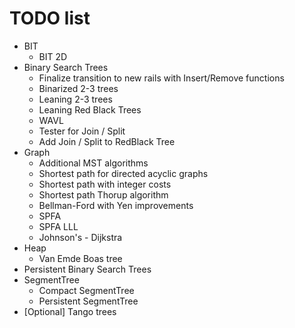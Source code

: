 # TODO list
* BIT
	* BIT 2D
* Binary Search Trees
	* Finalize transition to new rails with Insert/Remove functions
	* Binarized 2-3 trees
	* Leaning 2-3 trees
	* Leaning Red Black Trees
	* WAVL
	* Tester for Join / Split
	* Add Join / Split to RedBlack Tree
* Graph
	* Additional MST algorithms
	* Shortest path for directed acyclic graphs
	* Shortest path with integer costs
	* Shortest path Thorup algorithm
	* Bellman-Ford with Yen improvements
	* SPFA
	* SPFA LLL
	* Johnson's - Dijkstra
* Heap
	* Van Emde Boas tree
* Persistent Binary Search Trees
* SegmentTree
	* Compact SegmentTree
	* Persistent SegmentTree
* [Optional] Tango trees

